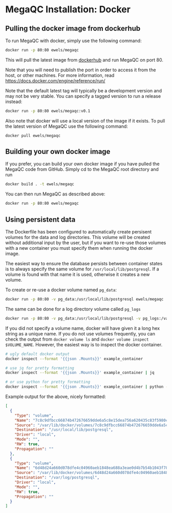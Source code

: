 # MegaQC Installation: Docker

## Pulling the docker image from dockerhub
To run MegaQC with docker, simply use the following command:

```bash
docker run -p 80:80 ewels/megaqc
```

This will pull the latest image from
[dockerhub](https://hub.docker.com/r/ewels/megaqc/) and run MegaQC
on port 80.

Note that you will need to publish the port in order to access it
from the host, or other machines. For more information, read https://docs.docker.com/engine/reference/run/

Note that the default latest tag will typically be a development
version and may not be very stable. You can specify a tagged version
to run a release instead:

```bash
docker run -p 80:80 ewels/megaqc:v0.1
```

Also note that docker will use a local version of the image if it
exists. To pull the latest version of MegaQC use the following command:

```bash
docker pull ewels/megaqc
```

## Building your own docker image
If you prefer, you can build your own docker image if you have pulled
the MegaQC code from GitHub. Simply cd to the MegaQC root directory and run

```bash
docker build . -t ewels/megaqc
```

You can then run MegaQC as described above:

```bash
docker run -p 80:80 ewels/megaqc
```

## Using persistent data
The Dockerfile has been configured to automatically create persisent volumes
for the data and log directories. This volume will be created without
additional input by the user, but if you want to re-use those volumes with a
new container you must specify them when running the docker image.

The easiest way to ensure the database persists between container states is to
always specify the same volume for `/usr/local/lib/postgresql`. If a volume is
found with that name it is used, otherwise it creates a new volume.

To create or re-use a docker volume named `pg_data`:
```bash
docker run -p 80:80 -v pg_data:/usr/local/lib/postgresql ewels/megaqc
```

The same can be done for a log directory volume called `pg_logs`
```bash
docker run -p 80:80 -v pg_data:/usr/local/lib/postgresql -v pg_logs:/var/log/postgresql ewels/megaqc
```

If you did not specify a volume name, docker will have given it a long hex string
as a unique name. If you do not use volumes frequently, you can check the output
from `docker volume ls` and `docker volume inspect $VOLUME_NAME`. However, the
easiest way is to inspect the docker container.

```bash
# ugly default docker output
docker inspect --format '{{json .Mounts}}' example_container

# use jq for pretty formatting
docker inspect --format '{{json .Mounts}}' example_container | jq

# or use python for pretty formatting
docker inspect --format '{{json .Mounts}}' example_container | python -m json.tool
```

Example output for the above, nicely formatted:
```json
[
  {
    "Type": "volume",
    "Name": "7c8c9dfbcc66874b472676659dde6a5c8e15dea756a620435c83f5980c21d804",
    "Source": "/var/lib/docker/volumes/7c8c9dfbcc66874b472676659dde6a5c8e15dea756a620435c83f5980c21d804/_data",
    "Destination": "/usr/local/lib/postgresql",
    "Driver": "local",
    "Mode": "",
    "RW": true,
    "Propagation": ""
  },
  {
    "Type": "volume",
    "Name": "6d48d24a660d078dfe4c04960aeb1848ea688a3eae0d4b7b54b1043f7885e428",
    "Source": "/var/lib/docker/volumes/6d48d24a660d078dfe4c04960aeb1848ea688a3eae0d4b7b54b1043f7885e428/_data",
    "Destination": "/var/log/postgresql",
    "Driver": "local",
    "Mode": "",
    "RW": true,
    "Propagation": ""
  }
]
```
